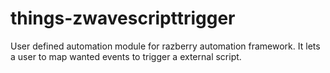 # things-zwavescripttrigger
User defined automation module for razberry automation framework. It lets a user to map wanted events to trigger a external script.
